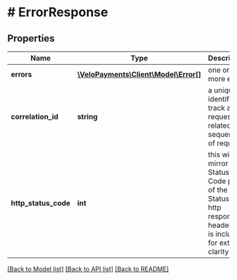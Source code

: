 # # ErrorResponse

## Properties

Name | Type | Description | Notes
------------ | ------------- | ------------- | -------------
**errors** | [**\VeloPayments\Client\Model\Error[]**](Error.md) | one or more errors | [optional]
**correlation_id** | **string** | a unique identifier to track a request or related sequence of requests | [optional]
**http_status_code** | **int** | this will mirror the Status-Code part of the Status-Line http response header and is included for extra clarity | [optional]

[[Back to Model list]](../../README.md#models) [[Back to API list]](../../README.md#endpoints) [[Back to README]](../../README.md)
